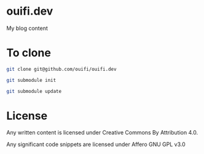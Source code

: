 # ouifi.dev
My blog content

# To clone

```bash
git clone git@github.com/ouifi/ouifi.dev

git submodule init

git submodule update
```

# License

Any written content is licensed under Creative Commons By Attribution 4.0. 

Any significant code snippets are licensed under Affero GNU GPL v3.0